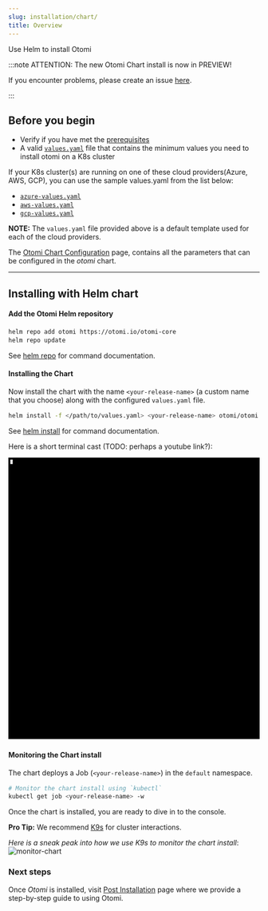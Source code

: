 ```yaml
---
slug: installation/chart/
title: Overview
---
```


Use Helm to install Otomi

:::note ATTENTION: The new Otomi Chart install is now in PREVIEW!

If you encounter problems, please create an issue [here](https://github.com/redkubes/otomi-core/issues).

:::

## Before you begin

- Verify if you have met the [prerequisites](/docs/installation/prerequisites)
- A valid [`values.yaml`](/docs/installation/values) file that contains the minimum values you need to install otomi on a K8s cluster

If your K8s cluster(s) are running on one of these cloud providers(Azure, AWS, GCP), you can use the sample values.yaml from the list below:

- [`azure-values.yaml`](/docs/installation/chart/azure)
- [`aws-values.yaml`](/docs/installation/chart/aws)
- [`gcp-values.yaml`](/docs/installation/chart/google)

**NOTE:** The `values.yaml` file provided above is a default template used for each of the cloud providers.

The [Otomi Chart Configuration](/docs/installation/chartconfig) page, contains all the parameters that can be configured in the _otomi_ chart.

---

## Installing with Helm chart

#### Add the Otomi Helm repository

```bash
helm repo add otomi https://otomi.io/otomi-core
helm repo update
```

See [helm repo](https://helm.sh/docs/helm/helm_repo/) for command documentation.

#### Installing the Chart

Now install the chart with the name `<your-release-name>` (a custom name that you choose) along with the configured `values.yaml` file.

```bash
helm install -f </path/to/values.yaml> <your-release-name> otomi/otomi
```

See [helm install](https://helm.sh/docs/helm/helm_install/) for command documentation.

Here is a short terminal cast (TODO: perhaps a youtube link?):

![install](img/helm-install.gif)

#### Monitoring the Chart install

The chart deploys a Job (`<your-release-name>`) in the `default` namespace.

```bash
# Monitor the chart install using `kubectl`
kubectl get job <your-release-name> -w
```

Once the chart is installed, you are ready to dive in to the console.

**Pro Tip:** We recommend [K9s](https://k9scli.io/) for cluster interactions.

_Here is a sneak peak into how we use K9s to monitor the chart install_: ![monitor-chart](img/monitor-install.gif)

<!---
check Gitea to see if the `otomi\values` repo contains values. If not, uninstall the chart and install a second time.
-->

### Next steps

Once _Otomi_ is installed, visit [Post Installation](/docs/postinstallation/) page where we provide a step-by-step guide to using Otomi.

<!-- ## Installing from source

As an alternative, you can also clone the otomi-core source code from the [Github](https://github.com/redkubes/otomi-core) and install otomi using the chart source code. -->

<!-- ### Download source

```bash
git clone https://github.com/redkubes/otomi-core.git
cd otomi-core
```

### Install from source

Now customize the `values.yaml` file. See [configuration](#configuring) below for more details.

Use the following command to install the chart with the name `my-otomi-release` (a custom name that you choose).

```bash
helm install -f /path/to/values.yaml my-otomi-release chart/otomi
``` -->
<!--
## Uninstalling the Chart

```bash
helm uninstall my-otomi-release
```

Doing a Helm uninstall will only remove the job used to deploy Otomi. It will not remove all the installed components. If you would like to do a complete uninstall, we advise to first clone the `otomi/values` repository (to secure the configuration) and then uninstall using Otomi CLI.

Uninstalling optional applications using the chart is possible by toggeling them on/of (by specifying enabled is true or false).

## Monitoring the Chart install

The chart deploys a Job (`<your-release-name>`) in the default namespace. Use K9s (or any tool of your preference), to monitor the install. After the deploy job has finished, check Gitea to see if the `otomi\values` repo contains values. Note that after logging in into Gitea with OIDC, it takes a couple minutes before you can see the repo. When the values repo is available, log in into Drone to activate the repository. -->
